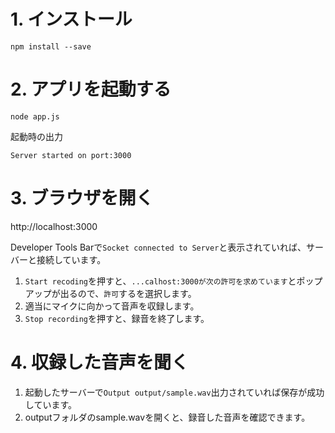 # 1. インストール

```
npm install --save
```

# 2. アプリを起動する

```
node app.js
```

起動時の出力

```
Server started on port:3000
```

# 3. ブラウザを開く

http://localhost:3000

Developer Tools Barで`Socket connected to Server`と表示されていれば、サーバーと接続しています。

1. `Start recoding`を押すと、`...calhost:3000が次の許可を求めています`とポップアップが出るので、`許可`するを選択します。
2. 適当にマイクに向かって音声を収録します。
3. `Stop recording`を押すと、録音を終了します。

# 4. 収録した音声を聞く

1. 起動したサーバーで`Output output/sample.wav`出力されていれば保存が成功しています。
2. outputフォルダのsample.wavを開くと、録音した音声を確認できます。
